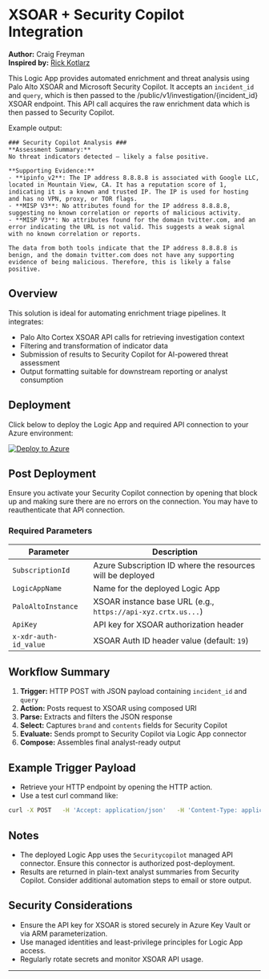 # XSOAR + Security Copilot Integration

**Author:** Craig Freyman  
**Inspired by:** [Rick Kotlarz](https://github.com/RickKotlarz/Security-Copilot-Plugins-dev/tree/main/Palo_Alto_XSOAR)

This Logic App provides automated enrichment and threat analysis using Palo Alto XSOAR and Microsoft Security Copilot. It accepts an `incident_id` and `query`, which is then passed to the /public/v1/investigation/{incident_id} XSOAR endpoint. This API call acquires the raw enrichment data which is then passed to Security Copilot.  

Example output:
```text
### Security Copilot Analysis ###
**Assessment Summary:**  
No threat indicators detected — likely a false positive.

**Supporting Evidence:**  
- **ipinfo_v2**: The IP address 8.8.8.8 is associated with Google LLC, located in Mountain View, CA. It has a reputation score of 1, indicating it is a known and trusted IP. The IP is used for hosting and has no VPN, proxy, or TOR flags.
- **MISP V3**: No attributes found for the IP address 8.8.8.8, suggesting no known correlation or reports of malicious activity.
- **MISP V3**: No attributes found for the domain tvitter.com, and an error indicating the URL is not valid. This suggests a weak signal with no known correlation or reports.

The data from both tools indicate that the IP address 8.8.8.8 is benign, and the domain tvitter.com does not have any supporting evidence of being malicious. Therefore, this is likely a false positive.
```

## Overview

This solution is ideal for automating enrichment triage pipelines. It integrates:
- Palo Alto Cortex XSOAR API calls for retrieving investigation context
- Filtering and transformation of indicator data
- Submission of results to Security Copilot for AI-powered threat assessment
- Output formatting suitable for downstream reporting or analyst consumption

## Deployment

Click below to deploy the Logic App and required API connection to your Azure environment:

[![Deploy to Azure](https://aka.ms/deploytoazurebutton)](https://portal.azure.com/#create/Microsoft.Template/uri/https%3A%2F%2Fraw.githubusercontent.com%2Fcd1zz%2Fsecuritycopilot%2Frefs%2Fheads%2Fmain%2FLogicApps%2FPaloAltoXSoar%2Fazure_deploy.json)  

## Post Deployment

Ensure you activate your Security Copilot connection by opening that block up and making sure there are no errors on the connection. You may have to reauthenticate that API connection.

### Required Parameters

| Parameter             | Description                                                |
|-----------------------|------------------------------------------------------------|
| `SubscriptionId`      | Azure Subscription ID where the resources will be deployed |
| `LogicAppName`        | Name for the deployed Logic App                            |
| `PaloAltoInstance`    | XSOAR instance base URL (e.g., `https://api-xyz.crtx.us...`) |
| `ApiKey`              | API key for XSOAR authorization header                     |
| `x-xdr-auth-id_value` | XSOAR Auth ID header value (default: `19`)                 |

## Workflow Summary

1. **Trigger:** HTTP POST with JSON payload containing `incident_id` and `query`
2. **Action:** Posts request to XSOAR using composed URI
3. **Parse:** Extracts and filters the JSON response
4. **Select:** Captures `brand` and `contents` fields for Security Copilot
5. **Evaluate:** Sends prompt to Security Copilot via Logic App connector
6. **Compose:** Assembles final analyst-ready output

## Example Trigger Payload

- Retrieve your HTTP endpoint by opening the HTTP action.  
- Use a test curl command like:

```bash
curl -X POST   -H 'Accept: application/json'   -H 'Content-Type: application/json'   -d '{"incident_id": 123456, "query": "${.}"}'   'https://prod-07.australiaeast.logic.azur......'
```

## Notes

- The deployed Logic App uses the `Securitycopilot` managed API connector. Ensure this connector is authorized post-deployment.
- Results are returned in plain-text analyst summaries from Security Copilot. Consider additional automation steps to email or store output.

## Security Considerations

- Ensure the API key for XSOAR is stored securely in Azure Key Vault or via ARM parameterization.
- Use managed identities and least-privilege principles for Logic App access.
- Regularly rotate secrets and monitor XSOAR API usage.

---
